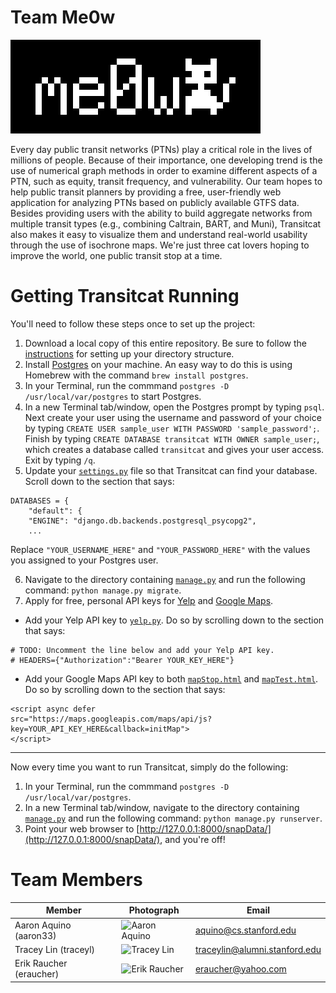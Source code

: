 # Team Me0w

<img src="images/meow-logo.png" width="400"></img>

Every day public transit networks (PTNs) play a critical role in the lives of millions of people. Because of their importance, one developing trend is the use of numerical graph methods in order to examine different aspects of a PTN, such as equity, transit frequency, and vulnerability. Our team hopes to help public transit planners by providing a free, user-friendly web application for analyzing PTNs based on publicly available GTFS data. Besides providing users with the ability to build aggregate networks from multiple transit types (e.g., combining Caltrain, BART, and Muni), Transitcat also makes it easy to visualize them and understand real-world usability through the use of isochrone maps. We're just three cat lovers hoping to improve the world, one public transit stop at a time.


# Getting Transitcat Running

You'll need to follow these steps once to set up the project:

1. Download a local copy of this entire repository. Be sure to follow the [instructions](https://github.com/aaronaquino/transitcat/blob/master/src/README.md) for setting up your directory structure.
2. Install [Postgres](https://wiki.postgresql.org/wiki/Detailed_installation_guides) on your machine. An easy way to do this is using Homebrew with the command `brew install postgres`.
3. In your Terminal, run the commmand `postgres -D /usr/local/var/postgres` to start Postgres.
4. In a new Terminal tab/window, open the Postgres prompt by typing `psql`. Next create your user using the username and password of your choice by typing `CREATE USER sample_user WITH PASSWORD 'sample_password';`. Finish by typing `CREATE DATABASE transitcat WITH OWNER sample_user;`, which creates a database called `transitcat` and gives your user access. Exit by typing `/q`.
5. Update your [`settings.py`](https://github.com/aaronaquino/transitcat/blob/master/src/DjangoSite/DjangoSite/settings.py) file so that Transitcat can find your database. Scroll down to the section that says:
```
DATABASES = {
    "default": {
    "ENGINE": "django.db.backends.postgresql_psycopg2",
    ...
```
Replace `"YOUR_USERNAME_HERE"` and `"YOUR_PASSWORD_HERE"` with the values you assigned to your Postgres user.

6. Navigate to the directory containing [`manage.py`](https://github.com/aaronaquino/transitcat/blob/master/src/DjangoSite/manage.py) and run the following command: `python manage.py migrate`.
7. Apply for free, personal API keys for [Yelp](https://www.yelp.com/developers/documentation/v3/authentication) and [Google Maps](https://developers.google.com/maps/documentation/javascript/get-api-key).
  * Add your Yelp API key to [`yelp.py`](https://github.com/aaronaquino/transitcat/blob/master/src/DjangoSite/snapData/Backend/yelp.py). Do so by scrolling down to the section that says:
```
# TODO: Uncomment the line below and add your Yelp API key.
# HEADERS={"Authorization":"Bearer YOUR_KEY_HERE"}
```
  * Add your Google Maps API key to both [`mapStop.html`](https://github.com/aaronaquino/transitcat/blob/master/src/DjangoSite/snapData/templates/snapData/mapStop.html) and [`mapTest.html`](https://github.com/aaronaquino/transitcat/blob/master/src/DjangoSite/snapData/templates/snapData/mapTest.html). Do so by scrolling down to the section that says:
```
<script async defer
src="https://maps.googleapis.com/maps/api/js?key=YOUR_API_KEY_HERE&callback=initMap">
</script>
```

---

Now every time you want to run Transitcat, simply do the following:

1. In your Terminal, run the commmand `postgres -D /usr/local/var/postgres`.
2. In a new Terminal tab/window, navigate to the directory containing [`manage.py`](https://github.com/StanfordCS194/Me0w/blob/master/src/DjangoSite/manage.py) and run the following command: `python manage.py runserver`.
3. Point your web browser to [http://127.0.0.1:8000/snapData/](http://127.0.0.1:8000/snapData/), and you're off!


# Team Members
Member | Photograph | Email
--- | --- | ---
Aaron Aquino (aaron33) | <img src="https://aaronaquino.github.io/assets/profile_old.png" width="150" alt="Aaron Aquino"> | <aquino@cs.stanford.edu>
Tracey Lin (traceyl) | <img src="https://scontent-sjc3-1.xx.fbcdn.net/v/t31.0-8/15585359_1201367849919117_7963034359442281739_o.jpg?_nc_cat=0&oh=3d93468956ab9e74964ca3f5af01f4bf&oe=5BA5816D" width="150" alt="Tracey Lin"> | <traceylin@alumni.stanford.edu>
Erik Raucher (eraucher) | <img src="https://scontent.fsea1-1.fna.fbcdn.net/v/t1.0-9/1604902_795937910421737_1690745874_n.jpg?_nc_cat=0&oh=817067c09208ebe1ad6820c9e6c2c4bc&oe=5B74B711" width="150" alt="Erik Raucher"> | <eraucher@yahoo.com>
